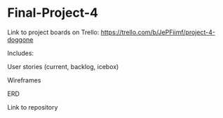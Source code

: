 # Final-Project-4
Link to project boards on Trello: https://trello.com/b/JePFiimf/project-4-doggone

Includes:

User stories (current, backlog, icebox)

Wireframes

ERD

Link to repository

